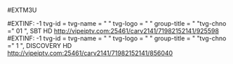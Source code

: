 #EXTM3U

#EXTINF: -1 tvg-id = tvg-name = " " tvg-logo = " " group-title = " "tvg-chno =" 01 ", SBT HD
http://vipeiptv.com:25461/carv2141/71982152141/925598
#EXTINF: -1 tvg-id = tvg-name = " " tvg-logo = " " group-title = " "tvg-chno =" 1 ", DISCOVERY HD
http://vipeiptv.com:25461/carv2141/71982152141/856040
